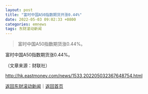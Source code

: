 ```yaml
---
layout: post
title: "富时中国A50指数期货开涨0.44%"
date: 2022-05-03 09:02:33 +0800
categories: emnews
tags: 东财滚动新闻
---
```

> 富时中国A50指数期货涨0.44%。

<p>富时中国A50指数期货涨0.44%。 </p><p class="em_media">（文章来源：财联社）</p>

<http://hk.eastmoney.com/news/1533,202205032367648754.html>

[返回东财滚动新闻](//finews.withounder.com/emnews/)｜[返回首页](//finews.withounder.com/)